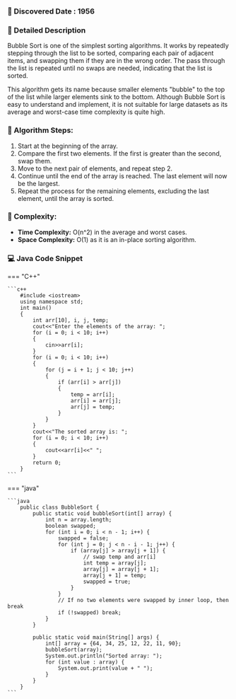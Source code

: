 ### 📅 Discovered Date : 1956

### 📃 Detailed Description
Bubble Sort is one of the simplest sorting algorithms. It works by repeatedly stepping through the list to be sorted, comparing each pair of adjacent items, and swapping them if they are in the wrong order. The pass through the list is repeated until no swaps are needed, indicating that the list is sorted.

This algorithm gets its name because smaller elements "bubble" to the top of the list while larger elements sink to the bottom. Although Bubble Sort is easy to understand and implement, it is not suitable for large datasets as its average and worst-case time complexity is quite high.

### 🔹 Algorithm Steps:
1. Start at the beginning of the array.
2. Compare the first two elements. If the first is greater than the second, swap them.
3. Move to the next pair of elements, and repeat step 2.
4. Continue until the end of the array is reached. The last element will now be the largest.
5. Repeat the process for the remaining elements, excluding the last element, until the array is sorted.

### 🔹 Complexity:
- **Time Complexity:** O(n^2) in the average and worst cases.
- **Space Complexity:** O(1) as it is an in-place sorting algorithm.

### 💻 Java Code Snippet

=== "C++"

    ```c++
        #include <iostream>
        using namespace std;
        int main()
        {
            int arr[10], i, j, temp;
            cout<<"Enter the elements of the array: ";
            for (i = 0; i < 10; i++)
            {
                cin>>arr[i];
            }
            for (i = 0; i < 10; i++)
            {
                for (j = i + 1; j < 10; j++)
                {
                    if (arr[i] > arr[j])
                    {
                        temp = arr[i];
                        arr[i] = arr[j];
                        arr[j] = temp;
                    }
                }
            }
            cout<<"The sorted array is: ";
            for (i = 0; i < 10; i++)
            {
                cout<<arr[i]<<" ";
            }
            return 0;
        }
    ```

=== "java"

    ```java
        public class BubbleSort {
            public static void bubbleSort(int[] array) {
                int n = array.length;
                boolean swapped;
                for (int i = 0; i < n - 1; i++) {
                    swapped = false;
                    for (int j = 0; j < n - i - 1; j++) {
                        if (array[j] > array[j + 1]) {
                            // swap temp and arr[i]
                            int temp = array[j];
                            array[j] = array[j + 1];
                            array[j + 1] = temp;
                            swapped = true;
                        }
                    }
                    // If no two elements were swapped by inner loop, then break
                    if (!swapped) break;
                }
            }
        
            public static void main(String[] args) {
                int[] array = {64, 34, 25, 12, 22, 11, 90};
                bubbleSort(array);
                System.out.println("Sorted array: ");
                for (int value : array) {
                    System.out.print(value + " ");
                }
            }
        }
    ```

